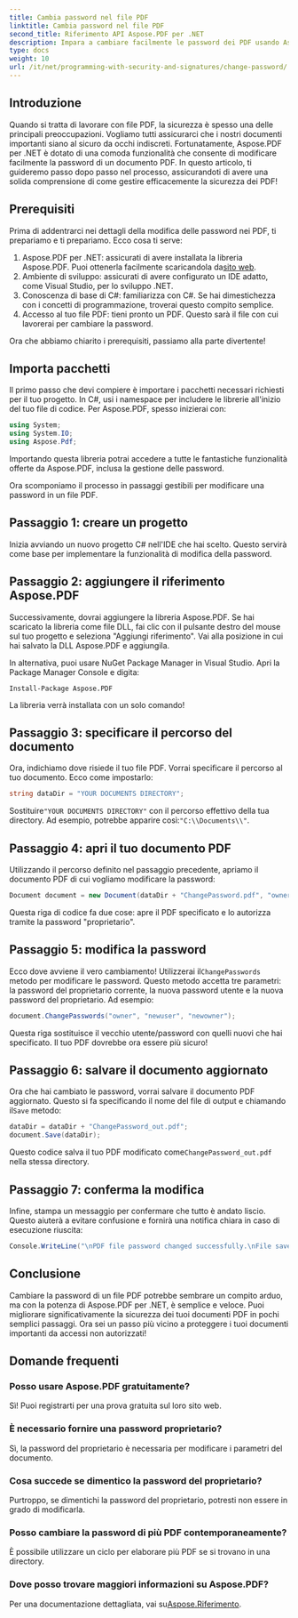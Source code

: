 ```yaml
---
title: Cambia password nel file PDF
linktitle: Cambia password nel file PDF
second_title: Riferimento API Aspose.PDF per .NET
description: Impara a cambiare facilmente le password dei PDF usando Aspose.PDF per .NET. La nostra guida passo dopo passo ti accompagna in modo sicuro nel processo.
type: docs
weight: 10
url: /it/net/programming-with-security-and-signatures/change-password/
---
```

## Introduzione

Quando si tratta di lavorare con file PDF, la sicurezza è spesso una delle principali preoccupazioni. Vogliamo tutti assicurarci che i nostri documenti importanti siano al sicuro da occhi indiscreti. Fortunatamente, Aspose.PDF per .NET è dotato di una comoda funzionalità che consente di modificare facilmente la password di un documento PDF. In questo articolo, ti guideremo passo dopo passo nel processo, assicurandoti di avere una solida comprensione di come gestire efficacemente la sicurezza dei PDF!

## Prerequisiti

Prima di addentrarci nei dettagli della modifica delle password nei PDF, ti prepariamo e ti prepariamo. Ecco cosa ti serve:

1. Aspose.PDF per .NET: assicurati di avere installata la libreria Aspose.PDF. Puoi ottenerla facilmente scaricandola da[sito web](https://releases.aspose.com/pdf/net/).
2. Ambiente di sviluppo: assicurati di avere configurato un IDE adatto, come Visual Studio, per lo sviluppo .NET.
3. Conoscenza di base di C#: familiarizza con C#. Se hai dimestichezza con i concetti di programmazione, troverai questo compito semplice.
4. Accesso al tuo file PDF: tieni pronto un PDF. Questo sarà il file con cui lavorerai per cambiare la password.

Ora che abbiamo chiarito i prerequisiti, passiamo alla parte divertente!

## Importa pacchetti

Il primo passo che devi compiere è importare i pacchetti necessari richiesti per il tuo progetto. In C#, usi i namespace per includere le librerie all'inizio del tuo file di codice. Per Aspose.PDF, spesso inizierai con:

```csharp
using System;
using System.IO;
using Aspose.Pdf;
```

Importando questa libreria potrai accedere a tutte le fantastiche funzionalità offerte da Aspose.PDF, inclusa la gestione delle password. 

Ora scomponiamo il processo in passaggi gestibili per modificare una password in un file PDF. 

## Passaggio 1: creare un progetto

Inizia avviando un nuovo progetto C# nell'IDE che hai scelto. Questo servirà come base per implementare la funzionalità di modifica della password.

## Passaggio 2: aggiungere il riferimento Aspose.PDF

Successivamente, dovrai aggiungere la libreria Aspose.PDF. Se hai scaricato la libreria come file DLL, fai clic con il pulsante destro del mouse sul tuo progetto e seleziona "Aggiungi riferimento". Vai alla posizione in cui hai salvato la DLL Aspose.PDF e aggiungila.

In alternativa, puoi usare NuGet Package Manager in Visual Studio. Apri la Package Manager Console e digita:

```
Install-Package Aspose.PDF
```

La libreria verrà installata con un solo comando!

## Passaggio 3: specificare il percorso del documento

Ora, indichiamo dove risiede il tuo file PDF. Vorrai specificare il percorso al tuo documento. Ecco come impostarlo:

```csharp
string dataDir = "YOUR DOCUMENTS DIRECTORY";
```

 Sostituire`"YOUR DOCUMENTS DIRECTORY"` con il percorso effettivo della tua directory. Ad esempio, potrebbe apparire così:`"C:\\Documents\\"`.

## Passaggio 4: apri il tuo documento PDF

Utilizzando il percorso definito nel passaggio precedente, apriamo il documento PDF di cui vogliamo modificare la password:

```csharp
Document document = new Document(dataDir + "ChangePassword.pdf", "owner");
```

Questa riga di codice fa due cose: apre il PDF specificato e lo autorizza tramite la password "proprietario".

## Passaggio 5: modifica la password

 Ecco dove avviene il vero cambiamento! Utilizzerai il`ChangePasswords` metodo per modificare le password. Questo metodo accetta tre parametri: la password del proprietario corrente, la nuova password utente e la nuova password del proprietario. Ad esempio:

```csharp
document.ChangePasswords("owner", "newuser", "newowner");
```

Questa riga sostituisce il vecchio utente/password con quelli nuovi che hai specificato. Il tuo PDF dovrebbe ora essere più sicuro!

## Passaggio 6: salvare il documento aggiornato

 Ora che hai cambiato le password, vorrai salvare il documento PDF aggiornato. Questo si fa specificando il nome del file di output e chiamando il`Save` metodo:

```csharp
dataDir = dataDir + "ChangePassword_out.pdf";
document.Save(dataDir);
```

 Questo codice salva il tuo PDF modificato come`ChangePassword_out.pdf` nella stessa directory.

## Passaggio 7: conferma la modifica

Infine, stampa un messaggio per confermare che tutto è andato liscio. Questo aiuterà a evitare confusione e fornirà una notifica chiara in caso di esecuzione riuscita:

```csharp
Console.WriteLine("\nPDF file password changed successfully.\nFile saved at " + dataDir);
```

## Conclusione

Cambiare la password di un file PDF potrebbe sembrare un compito arduo, ma con la potenza di Aspose.PDF per .NET, è semplice e veloce. Puoi migliorare significativamente la sicurezza dei tuoi documenti PDF in pochi semplici passaggi. Ora sei un passo più vicino a proteggere i tuoi documenti importanti da accessi non autorizzati!

## Domande frequenti

### Posso usare Aspose.PDF gratuitamente?
Sì! Puoi registrarti per una prova gratuita sul loro sito web.

### È necessario fornire una password proprietario?
Sì, la password del proprietario è necessaria per modificare i parametri del documento.

### Cosa succede se dimentico la password del proprietario?
Purtroppo, se dimentichi la password del proprietario, potresti non essere in grado di modificarla.

### Posso cambiare la password di più PDF contemporaneamente?
È possibile utilizzare un ciclo per elaborare più PDF se si trovano in una directory.

### Dove posso trovare maggiori informazioni su Aspose.PDF?
 Per una documentazione dettagliata, vai su[Aspose.Riferimento](https://reference.aspose.com/pdf/net/).